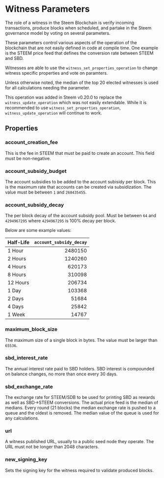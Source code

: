 # Witness Parameters

The role of a witness in the Steem Blockchain is verify incoming transactions, produce blocks when scheduled, and partake in the Steem governance model by voting on several parameters.

These parameters control various aspects of the operation of the blockchain that are not easily defined in code at compile time. One example is the STEEM price feed that defines the conversion rate between STEEM and SBD.

Witnesses are able to use the `witness_set_properties_operation` to change witness specific properties and vote on paramters.

Unless otherwise noted, the median of the top 20 elected witnesses is used for all calculations needing the parameter.

This operation was added in Steem v0.20.0 to replace the `witness_update_operation` which was not easily extendable. While it is recommended to use `witness_set_properties_operation`, `witness_update_operation` will continue to work.

## Properties

### account_creation_fee

This is the fee in STEEM that must be paid to create an account. This field must be non-negative.

### account_subsidy_budget

The account subsidies to be added to the account subisidy per block. This is the maximum rate that accounts can be created via subsidization.
The value must be between `1` and `268435455`.

### account_subsidy_decay

The per block decay of the account subsidy pool. Must be between `64` and `4294967295` where `4294967295` is 100% decay per block.

Below are some example values:

| Half-Life | `account_subsidy_decay` |
|:----------|------------------------:|
| 1 Hour | 2480150 |
| 2 Hours | 1240260 |
| 4 Hours | 620173 |
| 8 Hours | 310098 |
| 12 Hours | 206734 |
| 1 Day | 103368 |
| 2 Days | 51684 |
| 4 Days | 25842 |
| 1 Week | 14767 |

### maximum_block_size

The maximum size of a single block in bytes. The value must be larger than `65536`.

### sbd_interest_rate

The annual interest rate paid to SBD holders. SBD interest is compounded on balance changes, no more than once every 30 days.

### sbd_exchange_rate

The exchange rate for STEEM/SDB to be used for printing SBD as rewards as well as SBD->STEEM conversions.
The actual price feed is the median of medians. Every round (21 blocks) the median exchange rate is pushed to a queue and the oldest is removed. The median value of the queue is used for any calculations.

### url

A witness published URL, usually to a public seed node they operate. The URL must not be longer than 2048 characters.

### new_signing_key

Sets the signing key for the witness required to validate produced blocks.
